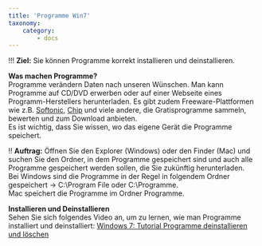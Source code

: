 ```yaml
---
title: 'Programme Win7'
taxonomy:
    category:
        - docs
---
```


!!! **Ziel:** Sie können Programme korrekt installieren und deinstallieren.

**Was machen Programme?**<br>
Programme verändern Daten nach unseren Wünschen. Man kann Programme auf CD/DVD erwerben oder auf einer Webseite eines Programm-Herstellers herunterladen. Es gibt zudem Freeware-Plattformen wie z.B. [Softonic](http://www.softonic.de), [Chip](http://www.chip.de) und viele andere, die Gratisprogramme sammeln, bewerten und zum Download anbieten. <br> Es ist wichtig, dass Sie wissen, wo das eigene Gerät die Programme speichert.

!! **Auftrag:** Öffnen Sie den Explorer (Windows) oder den Finder (Mac) und suchen Sie den Ordner, in dem Programme gespeichert sind und auch alle Programme gespeichert werden sollen, die Sie zukünftig herunterladen. <br>
Bei Windows sind die Programme in der Regel in folgendem Ordner gespeichert -> C:\Program File oder C:\Programme.<br>
Mac speichert die Programme im Ordner Programme.<br>

**Installieren und Deinstallieren**<br>
Sehen Sie sich folgendes Video an, um zu lernen, wie man Programme installiert und deinstalliert: [Windows 7: Tutorial Programme deinstallieren und löschen](http://www.youtube.com/watch?v=dg8b5A_jHdM)<br>

